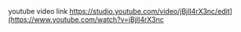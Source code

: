 youtube video link https://studio.youtube.com/video/jBjIl4rX3nc/edit](https://www.youtube.com/watch?v=jBjIl4rX3nc
